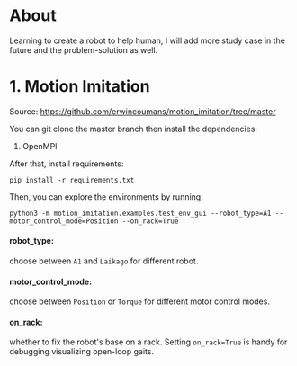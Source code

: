 # About
Learning to create a robot to help human, I will add more study case in the future and the problem-solution as well.

# 1. Motion Imitation
Source: 
https://github.com/erwincoumans/motion_imitation/tree/master

You can git clone the master branch then install the dependencies:
1. OpenMPI

After that, install requirements:
```
pip install -r requirements.txt
```

Then, you can explore the environments by running:
```
python3 -m motion_imitation.examples.test_env_gui --robot_type=A1 --motor_control_mode=Position --on_rack=True
```

#### robot_type: 
choose between `A1` and `Laikago` for different robot.

#### motor_control_mode: 
choose between `Position` or `Torque` for different motor control modes.

#### on_rack: 
whether to fix the robot's base on a rack. Setting `on_rack=True` is handy for debugging visualizing open-loop gaits.
